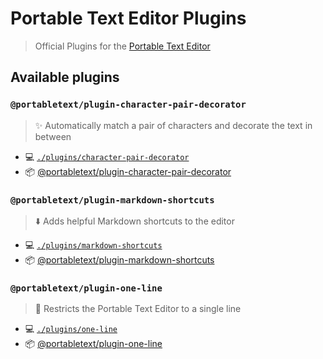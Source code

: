 # Portable Text Editor Plugins

> Official Plugins for the [Portable Text Editor](https://github.com/portabletext/editor)

## Available plugins

### `@portabletext/plugin-character-pair-decorator`

> ✨ Automatically match a pair of characters and decorate the text in between

- 💻 [`./plugins/character-pair-decorator`](./plugins/character-pair-decorator/)
- 📦 [@portabletext/plugin-character-pair-decorator](https://www.npmjs.com/package/@portabletext/plugin-character-pair-decorator)

### `@portabletext/plugin-markdown-shortcuts`

> ⬇️ Adds helpful Markdown shortcuts to the editor

- 💻 [`./plugins/markdown-shortcuts`](./plugins/markdown-shortcuts/)
- 📦 [@portabletext/plugin-markdown-shortcuts](https://www.npmjs.com/package/@portabletext/plugin-markdown-shortcuts)

### `@portabletext/plugin-one-line`

> 🤏 Restricts the Portable Text Editor to a single line

- 💻 [`./plugins/one-line`](./plugins/one-line/)
- 📦 [@portabletext/plugin-one-line](https://www.npmjs.com/package/@portabletext/plugin-one-line)
